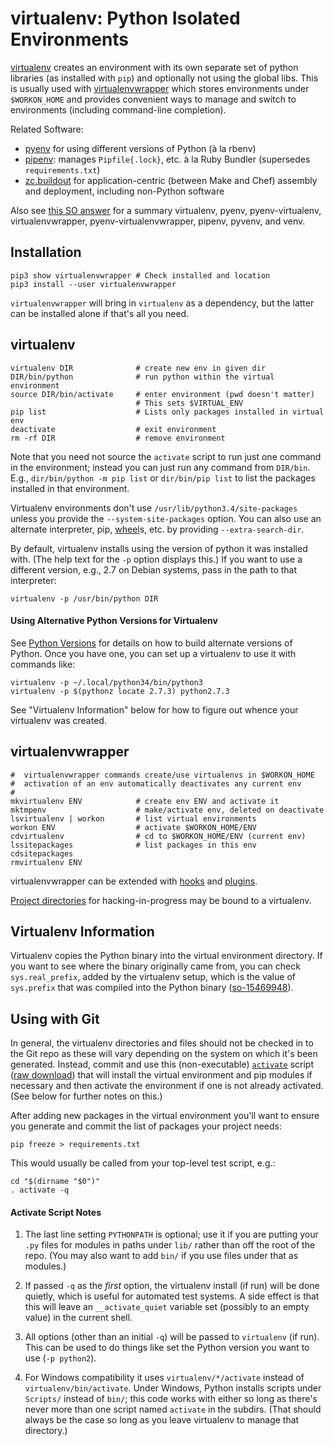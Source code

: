virtualenv: Python Isolated Environments
========================================

[virtualenv] creates an environment with its own separate set of
python libraries (as installed with `pip`) and optionally not using
the global libs. This is usually used with [virtualenvwrapper] which
stores environments under `$WORKON_HOME` and provides convenient ways
to manage and switch to environments (including command-line
completion).

Related Software:
* [pyenv] for using different versions of Python (à la rbenv)
* [pipenv]: manages `Pipfile{.lock}`, etc. à la Ruby Bundler
  (supersedes `requirements.txt`)
* [zc.buildout] for application-centric (between Make and Chef)
  assembly and deployment, including non-Python software

Also see [this SO answer][so-41573588] for a summary virtualenv,
pyenv, pyenv-virtualenv, virtualenvwrapper, pyenv-virtualenvwrapper,
pipenv, pyvenv, and venv.


Installation
------------

    pip3 show virtualenvwrapper # Check installed and location
    pip3 install --user virtualenvwrapper

`virtualenvwrapper` will bring in `virtualenv` as a dependency, but
the latter can be installed alone if that's all you need.


virtualenv
----------

    virtualenv DIR              # create new env in given dir
    DIR/bin/python              # run python within the virtual environment
    source DIR/bin/activate     # enter environment (pwd doesn't matter)
                                # This sets $VIRTUAL_ENV
    pip list                    # Lists only packages installed in virtual env
    deactivate                  # exit environment
    rm -rf DIR                  # remove environment

Note that you need not source the `activate` script to run just one
command in the environment; instead you can just run any command from
`DIR/bin`. E.g., `dir/bin/python -m pip list` or `dir/bin/pip list` to
list the packages installed in that environment.

Virtualenv environments don't use `/usr/lib/python3.4/site-packages`
unless you provide the `--system-site-packages` option. You can also
use an alternate interpreter, pip, [wheel]s, etc. by providing
`--extra-search-dir`.

By default, virtualenv installs using the version of python it was
installed with. (The help text for the `-p` option displays this.) If
you want to use a different version, e.g., 2.7 on Debian systems, pass
in the path to that interpreter:

    virtualenv -p /usr/bin/python DIR

#### Using Alternative Python Versions for Virtualenv

See [Python Versions][version] for details on how to build alternate
versions of Python. Once you have one, you can set up a virtualenv to
use it with commands like:

    virtualenv -p ~/.local/python34/bin/python3
    virtualenv -p $(pythonz locate 2.7.3) python2.7.3

See "Virtualenv Information" below for how to figure out whence your
virtualenv was created.


virtualenvwrapper
-----------------

    #  virtualenvwrapper commands create/use virtualenvs in $WORKON_HOME
    #  activation of an env automatically deactivates any current env
    #
    mkvirtualenv ENV            # create env ENV and activate it
    mktmpenv                    # make/activate env, deleted on deactivate
    lsvirtualenv | workon       # list virtual environments
    workon ENV                  # activate $WORKON_HOME/ENV
    cdvirtualenv                # cd to $WORKON_HOME/ENV (current env)
    lssitepackages              # list packages in this env
    cdsitepackages
    rmvirtualenv ENV

virtualenvwrapper can be extended with [hooks] and [plugins].

[Project directories] for hacking-in-progress may be bound to a virtualenv.


Virtualenv Information
----------------------

Virtualenv copies the Python binary into the virtual environment
directory. If you want to see where the binary originally came from,
you can check `sys.real_prefix`, added by the virtualenv setup, which
is the value of `sys.prefix` that was compiled into the Python binary
([so-15469948]).


Using with Git
--------------

In general, the virtualenv directories and files should not be checked
in to the Git repo as these will vary depending on the system on which
it's been generated. Instead, commit and use this (non-executable)
[`activate`](activate) script ([raw download][activate-raw])
that will install the virtual environment and pip modules if necessary
and then activate the environment if one is not already activated.
(See below for further notes on this.)

After adding new packages in the virtual environment you'll want to
ensure you generate and commit the list of packages your project needs:

    pip freeze > requirements.txt

This would usually be called from your top-level test script, e.g.:

    cd "$(dirname "$0")"
    . activate -q

#### Activate Script Notes

1. The last line setting `PYTHONPATH` is optional; use it if you are
   putting your `.py` files for modules in paths under `lib/` rather
   than off the root of the repo. (You may also want to add `bin/`
   if you use files under that as modules.)

2. If passed `-q` as the _first_ option, the virtualenv install (if
   run) will be done quietly, which is useful for automated test
   systems. A side effect is that this will leave an `__activate_quiet`
   variable set (possibly to an empty value) in the current shell.

3. All options (other than an initial `-q`) will be passed to
   `virtualenv` (if run). This can be used to do things like set the
   Python version you want to use (`-p python2`).

4. For Windows compatibility it uses `virtualenv/*/activate` instead
   of `virtualenv/bin/activate`. Under Windows, Python installs
   scripts under `Scripts/` instead of `bin/`; this code works with
   either so long as there's never more than one script named
   `activate` in the subdirs. (That should always be the case so long
   as you leave virtualenv to manage that directory.)



[Project directories]: http://virtualenvwrapper.readthedocs.io/en/latest/projects.html
[activate-raw]: https://github.com/0cjs/sedoc/raw/master/lang/python/runtime/activate
[downloads]: http://www.python.org/ftp/python
[github]: https://github.com/python/cpython
[hooks]: http://virtualenvwrapper.readthedocs.io/en/latest/scripts.html
[pipenv]: https://docs.pipenv.org/
[plugins]: http://virtualenvwrapper.readthedocs.io/en/latest/plugins.html
[pyenv]: https://github.com/pyenv/pyenv
[so-15469948]: https://stackoverflow.com/a/15469948/107294
[so-41573588]: https://stackoverflow.com/a/41573588/107294
[version]: ../version.md#building-alternative-versions
[virtualenv]: https://virtualenv.pypa.io/en/stable/
[virtualenvwrapper]: http://virtualenvwrapper.readthedocs.io/en/latest/
[wheel]: http://wheel.rtfd.org/
[zc.buildout]: http://docs.buildout.org/
